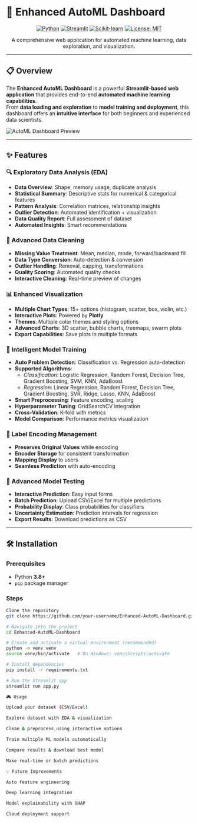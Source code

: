 # 🚀 Enhanced AutoML Dashboard

<div align="center">

[![Python](https://img.shields.io/badge/Python-3.8%2B-blue)]()
[![Streamlit](https://img.shields.io/badge/Streamlit-1.28%2B-red)]()
[![Scikit-learn](https://img.shields.io/badge/Scikit--learn-1.3%2B-orange)]()
[![License: MIT](https://img.shields.io/badge/License-MIT-green)]()

A comprehensive web application for automated machine learning, data exploration, and visualization.  

</div>

---

## 📋 Overview
The **Enhanced AutoML Dashboard** is a powerful **Streamlit-based web application** that provides end-to-end **automated machine learning capabilities**.  
From **data loading and exploration** to **model training and deployment**, this dashboard offers an **intuitive interface** for both beginners and experienced data scientists.  

![AutoML Dashboard Preview](https://via.placeholder.com/800x400/667eea/ffffff?text=AutoML+Dashboard+Preview)

---

## ✨ Features

### 🔍 Exploratory Data Analysis (EDA)
- **Data Overview**: Shape, memory usage, duplicate analysis  
- **Statistical Summary**: Descriptive stats for numerical & categorical features  
- **Pattern Analysis**: Correlation matrices, relationship insights  
- **Outlier Detection**: Automated identification + visualization  
- **Data Quality Report**: Full assessment of dataset  
- **Automated Insights**: Smart recommendations  

### 🧹 Advanced Data Cleaning
- **Missing Value Treatment**: Mean, median, mode, forward/backward fill  
- **Data Type Conversion**: Auto-detection & conversion  
- **Outlier Handling**: Removal, capping, transformations  
- **Quality Scoring**: Automated quality checks  
- **Interactive Cleaning**: Real-time preview of changes  

### 📊 Enhanced Visualization
- **Multiple Chart Types**: 15+ options (histogram, scatter, box, violin, etc.)  
- **Interactive Plots**: Powered by **Plotly**  
- **Themes**: Multiple color themes and styling options  
- **Advanced Charts**: 3D scatter, bubble charts, treemaps, swarm plots  
- **Export Capabilities**: Save plots in multiple formats  

### 🤖 Intelligent Model Training
- **Auto Problem Detection**: Classification vs. Regression auto-detection  
- **Supported Algorithms**:  
  - *Classification*: Logistic Regression, Random Forest, Decision Tree, Gradient Boosting, SVM, KNN, AdaBoost  
  - *Regression*: Linear Regression, Random Forest, Decision Tree, Gradient Boosting, SVR, Ridge, Lasso, KNN, AdaBoost  
- **Smart Preprocessing**: Feature encoding, scaling  
- **Hyperparameter Tuning**: GridSearchCV integration  
- **Cross-Validation**: K-fold with metrics  
- **Model Comparison**: Performance metrics visualization  

### 🔧 Label Encoding Management
- **Preserves Original Values** while encoding  
- **Encoder Storage** for consistent transformation  
- **Mapping Display** to users  
- **Seamless Prediction** with auto-encoding  

### 🧪 Advanced Model Testing
- **Interactive Prediction**: Easy input forms  
- **Batch Prediction**: Upload CSV/Excel for multiple predictions  
- **Probability Display**: Class probabilities for classifiers  
- **Uncertainty Estimation**: Prediction intervals for regression  
- **Export Results**: Download predictions as CSV  

---

## 🛠 Installation

### Prerequisites
- Python **3.8+**  
- `pip` package manager  

### Steps
```bash
Clone the repository
git clone https://github.com/your-username/Enhanced-AutoML-Dashboard.git

# Navigate into the project
cd Enhanced-AutoML-Dashboard

# Create and activate a virtual environment (recommended)
python -m venv venv
source venv/bin/activate   # On Windows: venv\Scripts\activate

# Install dependencies
pip install -r requirements.txt

# Run the Streamlit app
streamlit run app.py

🎮 Usage

Upload your dataset (CSV/Excel)

Explore dataset with EDA & visualization

Clean & preprocess using interactive options

Train multiple ML models automatically

Compare results & download best model

Make real-time or batch predictions

💡 Future Improvements

Auto feature engineering

Deep learning integration

Model explainability with SHAP

Cloud deployment support
